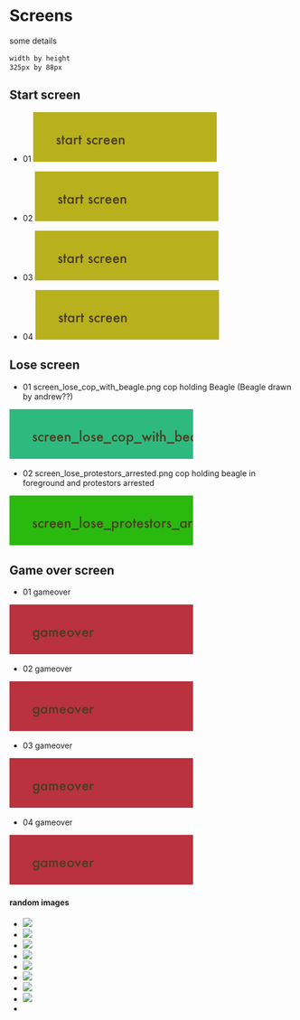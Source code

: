 # Screens

some details

    width by height
    325px by 88px

## Start screen

- 01 ![](https://github.com/AndrewGroupofCompanies/TOJam9/blob/master/dist/assets/images/screen_start.png?raw=true)

- 02 ![](https://github.com/AndrewGroupofCompanies/TOJam9/blob/master/dist/assets/images/screen_start02.png?raw=true)

- 03 ![](https://github.com/AndrewGroupofCompanies/TOJam9/blob/master/dist/assets/images/screen_start03.png?raw=true)

- 04 ![](https://github.com/AndrewGroupofCompanies/TOJam9/blob/master/dist/assets/images/screen_start04.png?raw=true)

## Lose screen

- 01 screen_lose_cop_with_beagle.png cop holding Beagle (Beagle drawn by andrew??) 

![](https://github.com/AndrewGroupofCompanies/TOJam9/blob/master/dist/assets/images/screen_lose_cop_with_beagle.png?raw=true)

- 02 screen_lose_protestors_arrested.png cop holding beagle in foreground and protestors arrested

![](https://github.com/AndrewGroupofCompanies/TOJam9/blob/master/dist/assets/images/screen_lose_protestors_arrested.png?raw=true)

## Game over screen


- 01 gameover

![](https://github.com/AndrewGroupofCompanies/TOJam9/blob/master/dist/assets/images/screen_gameover.png?raw=true)

- 02 gameover

![](https://github.com/AndrewGroupofCompanies/TOJam9/blob/master/dist/assets/images/screen_gameover02.png?raw=true)

- 03 gameover

![](https://github.com/AndrewGroupofCompanies/TOJam9/blob/master/dist/assets/images/screen_gameover03.png?raw=true)

- 04 gameover

![](https://github.com/AndrewGroupofCompanies/TOJam9/blob/master/dist/assets/images/screen_gameover04.png?raw=true)

#### random images

- ![](http://pbs.twimg.com/media/BChXiLuCQAA1sea.jpg)
- ![](http://hateandanger.files.wordpress.com/2012/03/giant-crowd-of-protesters-one-lone-riot-cop-police-officer-storm-trooper.jpg?w=472)
- ![](http://www.thirteen.org/metrofocus/files/2011/09/John-cropped-590x472.jpg)
- ![](http://dalje.com/slike/slike_3/r1/g2008/m12/x30189984931163628_6.jpg)
- ![](http://ww2.hdnux.com/photos/06/64/40/1787929/51/628x471.jpg)
- ![](http://news.bbcimg.co.uk/media/images/72519000/jpg/_72519922_020773879-1.jpg)
- ![](http://image.shutterstock.com/display_pic_with_logo/7085/7085,1257500033,19/stock-photo-riot-policeman-isolated-40400299.jpg)
- ![](http://image.shutterstock.com/display_pic_with_logo/436297/436297,1327567979,2/stock-photo-istanbul-turkey-may-the-demonstrators-who-are-against-to-prohibition-of-may-celebration-93615814.jpg)
- ![]()

